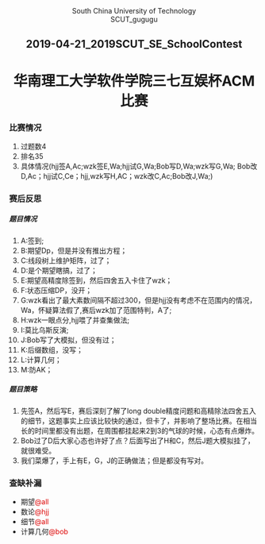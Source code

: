 <center> South China University of Technology </center>

<center> SCUT_gugugu </center>

<center><h2> 2019-04-21_2019SCUT_SE_SchoolContest </h2> </center>

<center><h1>华南理工大学软件学院三七互娱杯ACM比赛</h1> </center>

 

### 比赛情况

1. 过题数4
2. 排名35
3. 具体情况(hjj签A,Ac;wzk签E,Wa;hjj试G,Wa;Bob写D,Wa;wzk写G,Wa; Bob改D,Ac；hjj试C,Ce；hjj,wzk写H,AC；wzk改C,Ac;Bob改J,Wa;)

### 赛后反思

##### 题目情况

1. A:签到;
2. B:期望Dp，但是并没有推出方程；
3. C:线段树上维护矩阵，过了；
4. D:是个期望瞎搞，过了；
5. E:期望高精度除签到，然后四舍五入卡住了wzk；
6. F:状态压缩DP，没开；
7. G:wzk看出了最大素数间隔不超过300，但是hjj没有考虑不在范围内的情况，Wa，怀疑算法假了,赛后wzk加了范围特判，A了;
8. H:wzk一眼点分,hjj喂了并查集做法;
9. I:莫比乌斯反演;
10. J:Bob写了大模拟，但没有过；
11. K:后缀数组，没写；
12. L:计算几何；
13. M:防AK；

##### 题目策略
1. 先签A，然后写E，赛后深刻了解了long double精度问题和高精除法四舍五入的细节，这题事实上应该比较快的通过，但卡了，并影响了整场比赛。在相当长的时间里都没有出题，在周围都挂起来2到3的气球的时候，心态有点爆炸。
2. Bob过了D后大家心态也许好了点？后面写出了H和C，然后J题大模拟挂了，就很难受。
3. 我们菜爆了，手上有E，G，J的正确做法；但是都没有写对。

### 查缺补漏

+ 期望<font color="#dd0000">@all</font>
+ 数论<font color="#dd0000">@hjj</font>
+ 细节<font color="#dd0000">@all</font>
+ 计算几何<font color="#dd0000">@bob</font>
